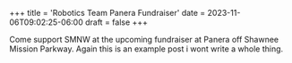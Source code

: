+++
title = 'Robotics Team Panera Fundraiser'
date = 2023-11-06T09:02:25-06:00
draft = false
+++

Come support SMNW at the upcoming fundraiser at Panera off Shawnee Mission Parkway. Again this is an example post i wont write a whole thing.